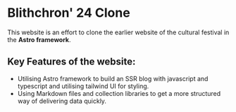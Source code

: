 # Blithchron' 24 Clone
This website is an effort to clone the earlier website of the cultural festival in the **Astro framework**.
## Key Features of the website:
* Utilising Astro framework to build an SSR blog with javascript and typescript and utilising tailwind UI for styling.
* Using Markdown files and collection libraries to get a more structured way of delivering data quickly.


